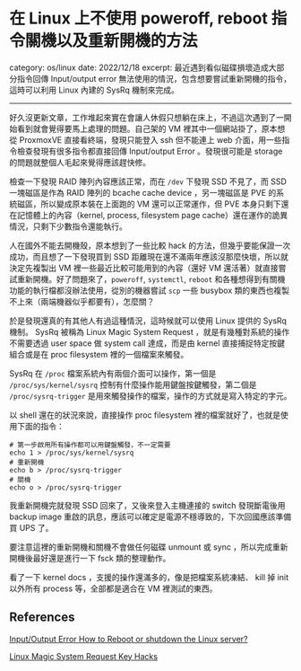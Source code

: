 # 在 Linux 上不使用 poweroff, reboot 指令關機以及重新開機的方法

category: os/linux
date: 2022/12/18
excerpt: 最近遇到看似磁碟損壞造成大部分指令回傳 Input/output error 無法使用的情況，包含想要嘗試重新開機的指令，這時可以利用 Linux 內建的 SysRq 機制來完成。

---

好久沒更新文章，工作堆起來實在會讓人休假只想躺在床上，不過這次遇到了一開始看到就會覺得要馬上處理的問題。自己架的 VM 裡其中一個網站掛了，原本想從 ProxmoxVE 直接看終端，發現只能登入 ssh 但不能連上 web 介面，用一些指令檢查發現有很多指令都直接回傳 Input/output Error 。發現很可能是 storage 的問題就整個人毛起來覺得應該趕快修。

檢查一下發現 RAID 陣列內容應該正常，而在 `/dev` 下發現 SSD 不見了，而 SSD 一塊磁區是作為 RAID 陣列的 bcache cache device ，另一塊磁區是 PVE 的系統磁區，所以變成原本裝在上面跑的 VM 還可以正常運作，但 PVE 本身只剩下還在記憶體上的內容（kernel, process, filesystem page cache）還在運作的詭異情況，只剩下少數指令還能執行。

人在國外不能去開機殼，原本想到了一些比較 hack 的方法，但幾乎要能保證一次成功，而且想了一下發現買到 SSD 距離現在還不滿兩年應該沒那麼快壞，所以就決定先複製出 VM 裡一些最近比較可能用到的內容（還好 VM 還活著）就直接嘗試重新開機。好了問題來了，`poweroff`, `systemctl`, `reboot` 和各種想得到有關機功能的執行檔都沒辦法使用，從別的機器嘗試 `scp` 一些 busybox 類的東西也複製不上來（兩端機器似乎都要有），怎麼關？

於是發現還真的有其他人有過這種情況，這時候就可以使用 Linux 提供的 SysRq 機制。 SysRq 被稱為 Linux Magic System Request ，就是有幾種對系統的操作不需要透過 user space 做 system call 達成，而是由 kernel 直接捕捉特定按鍵組合或是在 proc filesystem 裡的一個檔案來觸發。

SysRq 在 `/proc` 檔案系統內有兩個介面可以操作，第一個是 `/proc/sys/kernel/sysrq` 控制有什麼操作能用鍵盤按鍵觸發，第二個是 `/proc/sysrq-trigger` 是用來觸發操作的檔案，操作的方式就是寫入特定的字元。

以 shell 還在的狀況來說，直接操作 proc filesystem 裡的檔案就好了，也就是使用下面的指令：

```
# 第一步啟用所有操作都可以用鍵盤觸發，不一定需要
echo 1 > /proc/sys/kernel/sysrq
# 重新開機
echo b > /proc/sysrq-trigger
# 關機
echo o > /proc/sysrq-trigger
```

我重新開機完就發現 SSD 回來了，又後來登入主機連接的 switch 發現斷電後用 backup image 重啟的訊息，應該可以確定是電源不穩導致的，下次回國應該準備買 UPS 了。

要注意這裡的重新開機和關機不會做任何磁碟 unmount 或 sync ，所以完成重新開機後最好還是進行一下 fsck 類的整理動作。

看了一下 kernel docs ，支援的操作還滿多的，像是把檔案系統凍結、 kill 掉 init 以外所有 process 等，全部都是適合在 VM 裡測試的東西。

## References

[Input/Output Error  How to Reboot or shutdown the Linux server?](https://www.linuxforfreshers.com/2020/10/inputoutput-error-how-to-reboot-or.html)

[Linux Magic System Request Key Hacks](https://www.kernel.org/doc/html/v5.16/admin-guide/sysrq.html)
